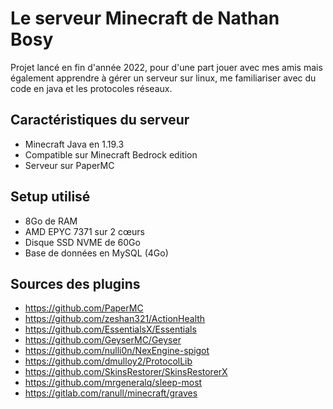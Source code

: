 # Le serveur Minecraft de Nathan Bosy
Projet lancé en fin d'année 2022, pour d'une part jouer avec mes amis mais également apprendre à gérer un serveur sur linux, me familiariser avec du code en java et les protocoles réseaux.



## Caractéristiques du serveur

- Minecraft Java en 1.19.3
- Compatible sur Minecraft Bedrock edition
- Serveur sur PaperMC



## Setup utilisé

- 8Go de RAM
- AMD EPYC 7371 sur 2 cœurs
- Disque SSD NVME de 60Go
- Base de données en MySQL (4Go)



## Sources des plugins

- https://github.com/PaperMC
- https://github.com/zeshan321/ActionHealth
- https://github.com/EssentialsX/Essentials
- https://github.com/GeyserMC/Geyser
- https://github.com/nulli0n/NexEngine-spigot
- https://github.com/dmulloy2/ProtocolLib
- https://github.com/SkinsRestorer/SkinsRestorerX
- https://github.com/mrgeneralq/sleep-most
- https://gitlab.com/ranull/minecraft/graves
